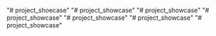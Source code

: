 "# project_shoecase" 
"# project_showcase" 
"# project_showcase" 
"# project_showcase" 
"# project_showcase" 
"# project_showcase" 
"# project_showcase" 
